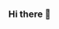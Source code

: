 ### Hi there 👋

<!--
**pornpra/pornpra** is a ✨ _special_ ✨ repository because its `README.md` (this file) appears on your GitHub profile.

Welcome to my github profile

I'm currently working as a Data Scientist at PTT Oil and Retail Business Public Company Limited (PTTOR)

Here are some ideas to get you started:

- 🔭 I’m currently working on ...
- 🌱 I’m currently learning ...
- 👯 I’m looking to collaborate on ...
- 🤔 I’m looking for help with ...
- 💬 Ask me about ...
- 📫 How to reach me: ...
- 😄 Pronouns: ...
- ⚡ Fun fact: ...
-->
